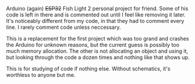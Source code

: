 Arduino (again) ~~ESP32~~ Fish Light 2 personal project for friend. Some of his code is left in there and is commented out until I feel like removing it later. It's noticeably different from my code, in that they had to comment every line. I rarely comment code unless neccessary.

This is a replacement for the first project which was too grand and crashes the Arduino for unknown reasons, but the current guess is possibly too much memory allocation. The other is not allocating an object and using it, but looking through the code a dozen times and nothing like that shows up.

This is for studying of code if nothing else. Without schematics, it's worthless to anyone but me.

